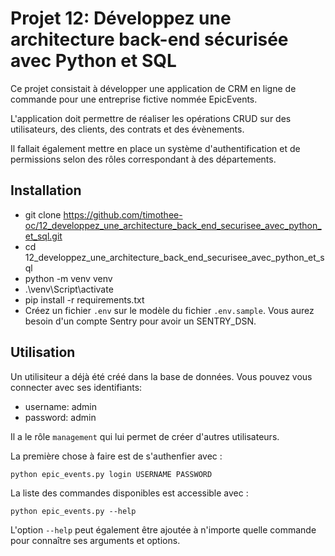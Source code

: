 # Projet 12: Développez une architecture back-end sécurisée avec Python et SQL

Ce projet consistait à développer une application de CRM en ligne de commande pour une entreprise fictive nommée EpicEvents.

L'application doit permettre de réaliser les opérations CRUD sur des utilisateurs, des clients, des contrats et des évènements.

Il fallait également mettre en place un système d'authentification et de permissions selon des rôles correspondant à des départements.

## Installation

- git clone https://github.com/timothee-oc/12_developpez_une_architecture_back_end_securisee_avec_python_et_sql.git
- cd 12_developpez_une_architecture_back_end_securisee_avec_python_et_sql
- python -m venv venv
- .\venv\Script\activate
- pip install -r requirements.txt
- Créez un fichier `.env` sur le modèle du fichier `.env.sample`. Vous aurez besoin d'un compte Sentry pour avoir un SENTRY_DSN.

## Utilisation
Un utilisiteur a déjà été créé dans la base de données. Vous pouvez vous connecter avec ses identifiants:
- username: admin
- password: admin

Il a le rôle `management` qui lui permet de créer d'autres utilisateurs.

La première chose à faire est de s'authenfier avec :

`python epic_events.py login USERNAME PASSWORD`

La liste des commandes disponibles est accessible avec :

`python epic_events.py --help`

L'option `--help` peut également être ajoutée à n'importe quelle commande pour connaître ses arguments et options. 
